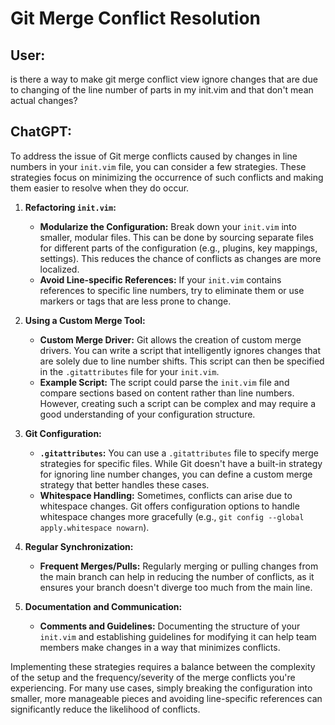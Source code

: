 # Git Merge Conflict Resolution
## User:
is there a way to make git merge conflict view ignore changes that are due to changing of the line number of parts in my init.vim and that don't mean actual changes?

## ChatGPT:
To address the issue of Git merge conflicts caused by changes in line numbers in your `init.vim` file, you can consider a few strategies. These strategies focus on minimizing the occurrence of such conflicts and making them easier to resolve when they do occur.

1. **Refactoring `init.vim`:** 
   - **Modularize the Configuration:** Break down your `init.vim` into smaller, modular files. This can be done by sourcing separate files for different parts of the configuration (e.g., plugins, key mappings, settings). This reduces the chance of conflicts as changes are more localized.
   - **Avoid Line-specific References:** If your `init.vim` contains references to specific line numbers, try to eliminate them or use markers or tags that are less prone to change.

2. **Using a Custom Merge Tool:**
   - **Custom Merge Driver:** Git allows the creation of custom merge drivers. You can write a script that intelligently ignores changes that are solely due to line number shifts. This script can then be specified in the `.gitattributes` file for your `init.vim`.
   - **Example Script:** The script could parse the `init.vim` file and compare sections based on content rather than line numbers. However, creating such a script can be complex and may require a good understanding of your configuration structure.

3. **Git Configuration:**
   - **`.gitattributes`:** You can use a `.gitattributes` file to specify merge strategies for specific files. While Git doesn't have a built-in strategy for ignoring line number changes, you can define a custom merge strategy that better handles these cases.
   - **Whitespace Handling:** Sometimes, conflicts can arise due to whitespace changes. Git offers configuration options to handle whitespace changes more gracefully (e.g., `git config --global apply.whitespace nowarn`).

4. **Regular Synchronization:**
   - **Frequent Merges/Pulls:** Regularly merging or pulling changes from the main branch can help in reducing the number of conflicts, as it ensures your branch doesn't diverge too much from the main line.

5. **Documentation and Communication:**
   - **Comments and Guidelines:** Documenting the structure of your `init.vim` and establishing guidelines for modifying it can help team members make changes in a way that minimizes conflicts.

Implementing these strategies requires a balance between the complexity of the setup and the frequency/severity of the merge conflicts you're experiencing. For many use cases, simply breaking the configuration into smaller, more manageable pieces and avoiding line-specific references can significantly reduce the likelihood of conflicts.

